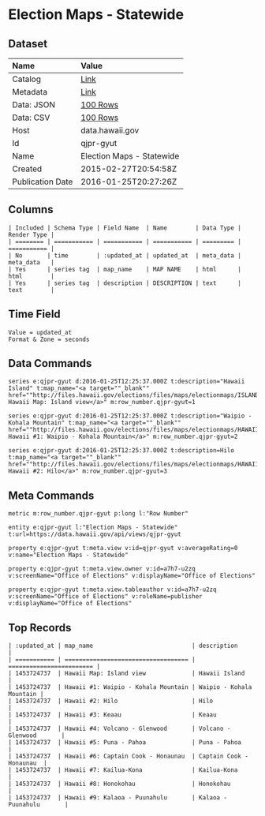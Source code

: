# Election Maps - Statewide

## Dataset

| Name | Value |
| :--- | :---- |
| Catalog | [Link](https://catalog.data.gov/dataset/election-maps-statewide) |
| Metadata | [Link](https://data.hawaii.gov/api/views/qjpr-gyut) |
| Data: JSON | [100 Rows](https://data.hawaii.gov/api/views/qjpr-gyut/rows.json?max_rows=100) |
| Data: CSV | [100 Rows](https://data.hawaii.gov/api/views/qjpr-gyut/rows.csv?max_rows=100) |
| Host | data.hawaii.gov |
| Id | qjpr-gyut |
| Name | Election Maps - Statewide |
| Created | 2015-02-27T20:54:58Z |
| Publication Date | 2016-01-25T20:27:26Z |

## Columns

```ls
| Included | Schema Type | Field Name  | Name        | Data Type | Render Type |
| ======== | =========== | =========== | =========== | ========= | =========== |
| No       | time        | :updated_at | updated_at  | meta_data | meta_data   |
| Yes      | series tag  | map_name    | MAP NAME    | html      | html        |
| Yes      | series tag  | description | DESCRIPTION | text      | text        |
```

## Time Field

```ls
Value = updated_at
Format & Zone = seconds
```

## Data Commands

```ls
series e:qjpr-gyut d:2016-01-25T12:25:37.000Z t:description="Hawaii Island" t:map_name="<a target=""_blank"" href=""http://files.hawaii.gov/elections/files/maps/electionmaps/ISLAND_OF_HAWAII.pdf""> Hawaii Map: Island view</a>" m:row_number.qjpr-gyut=1

series e:qjpr-gyut d:2016-01-25T12:25:37.000Z t:description="Waipio - Kohala Mountain" t:map_name="<a target=""_blank"" href=""http://files.hawaii.gov/elections/files/maps/electionmaps/HAWAII1.pdf""> Hawaii #1: Waipio - Kohala Mountain</a>" m:row_number.qjpr-gyut=2

series e:qjpr-gyut d:2016-01-25T12:25:37.000Z t:description=Hilo t:map_name="<a target=""_blank"" href=""http://files.hawaii.gov/elections/files/maps/electionmaps/HAWAII2.pdf""> Hawaii #2: Hilo</a>" m:row_number.qjpr-gyut=3
```

## Meta Commands

```ls
metric m:row_number.qjpr-gyut p:long l:"Row Number"

entity e:qjpr-gyut l:"Election Maps - Statewide" t:url=https://data.hawaii.gov/api/views/qjpr-gyut

property e:qjpr-gyut t:meta.view v:id=qjpr-gyut v:averageRating=0 v:name="Election Maps - Statewide"

property e:qjpr-gyut t:meta.view.owner v:id=a7h7-u2zq v:screenName="Office of Elections" v:displayName="Office of Elections"

property e:qjpr-gyut t:meta.view.tableauthor v:id=a7h7-u2zq v:screenName="Office of Elections" v:roleName=publisher v:displayName="Office of Elections"
```

## Top Records

```ls
| :updated_at | map_name                            | description              | 
| =========== | =================================== | ======================== | 
| 1453724737  | Hawaii Map: Island view             | Hawaii Island            | 
| 1453724737  | Hawaii #1: Waipio - Kohala Mountain | Waipio - Kohala Mountain | 
| 1453724737  | Hawaii #2: Hilo                     | Hilo                     | 
| 1453724737  | Hawaii #3: Keaau                    | Keaau                    | 
| 1453724737  | Hawaii #4: Volcano - Glenwood       | Volcano - Glenwood       | 
| 1453724737  | Hawaii #5: Puna - Pahoa             | Puna - Pahoa             | 
| 1453724737  | Hawaii #6: Captain Cook - Honaunau  | Captain Cook - Honaunau  | 
| 1453724737  | Hawaii #7: Kailua-Kona              | Kailua-Kona              | 
| 1453724737  | Hawaii #8: Honokohau                | Honokohau                | 
| 1453724737  | Hawaii #9: Kalaoa - Puunahulu       | Kalaoa - Puunahulu       | 
```